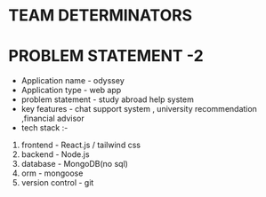 
# TEAM DETERMINATORS 
# PROBLEM STATEMENT -2  


- Application name - odyssey  
- Application type - web app 
- problem statement - study abroad help system  
- key features - chat support system  , university recommendation ,financial advisor 
- tech stack :- 
1) frontend - React.js / tailwind css 
2) backend - Node.js  
3) database - MongoDB(no sql) 
4) orm - mongoose 
5) version control - git 

